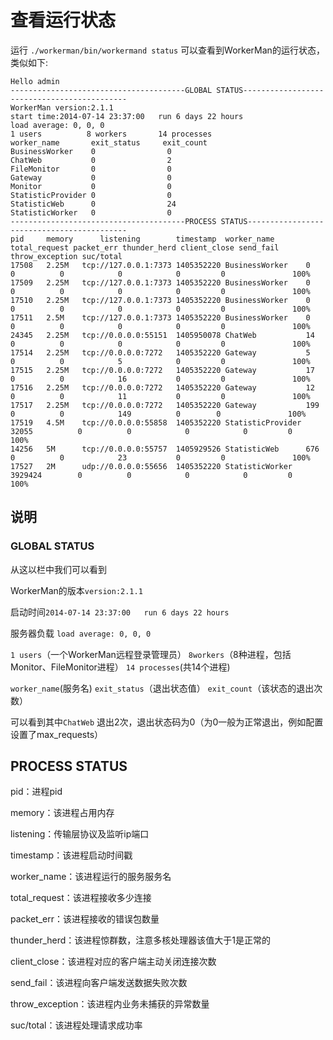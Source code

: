 # 查看运行状态

运行 ```./workerman/bin/workermand status```
可以查看到WorkerMan的运行状态，类似如下:

```
Hello admin
---------------------------------------GLOBAL STATUS--------------------------------------------
WorkerMan version:2.1.1
start time:2014-07-14 23:37:00   run 6 days 22 hours
load average: 0, 0, 0
1 users          8 workers       14 processes
worker_name       exit_status     exit_count
BusinessWorker    0                0
ChatWeb           0                2
FileMonitor       0                0
Gateway           0                0
Monitor           0                0
StatisticProvider 0                0
StatisticWeb      0                24
StatisticWorker   0                0
---------------------------------------PROCESS STATUS-------------------------------------------
pid     memory      listening        timestamp  worker_name       total_request packet_err thunder_herd client_close send_fail throw_exception suc/total
17508   2.25M   tcp://127.0.0.1:7373 1405352220 BusinessWorker    0              0          0            0            0         0               100%
17509   2.25M   tcp://127.0.0.1:7373 1405352220 BusinessWorker    0              0          0            0            0         0               100%
17510   2.25M   tcp://127.0.0.1:7373 1405352220 BusinessWorker    0              0          0            0            0         0               100%
17511   2.5M    tcp://127.0.0.1:7373 1405352220 BusinessWorker    0              0          0            0            0         0               100%
24345   2.25M   tcp://0.0.0.0:55151  1405950078 ChatWeb           14             0          0            0            0         0               100%
17514   2.25M   tcp://0.0.0.0:7272   1405352220 Gateway           5              0          0            5            0         0               100%
17515   2.25M   tcp://0.0.0.0:7272   1405352220 Gateway           17             0          0            16           0         0               100%
17516   2.25M   tcp://0.0.0.0:7272   1405352220 Gateway           12             0          0            11           0         0               100%
17517   2.25M   tcp://0.0.0.0:7272   1405352220 Gateway           199            0          0            149          0        0               100%
17519   4.5M    tcp://0.0.0.0:55858  1405352220 StatisticProvider 32055          0          0            0            0         0               100%
14256   5M      tcp://0.0.0.0:55757  1405929526 StatisticWeb      676            0          0            23           0         0               100%
17527   2M      udp://0.0.0.0:55656  1405352220 StatisticWorker   3929424        0          0            0            0         0               100%
```

## 说明

### GLOBAL STATUS

从这以栏中我们可以看到

WorkerMan的版本```version:2.1.1```

启动时间```2014-07-14 23:37:00   run 6 days 22 hours```

服务器负载 ```load average: 0, 0, 0```

```1 users```（一个WorkerMan远程登录管理员）          ```8workers```（8种进程，包括Monitor、FileMonitor进程）       ```14 processes```(共14个进程)

```worker_name```(服务名)       ```exit_status```（退出状态值）     ```exit_count```（该状态的退出次数）

可以看到其中```ChatWeb``` 退出2次，退出状态码为0（为0一般为正常退出，例如配置设置了max_requests）


## PROCESS STATUS

pid：进程pid

memory：该进程占用内存

listening：传输层协议及监听ip端口

timestamp：该进程启动时间戳

worker_name：该进程运行的服务服务名

total_request：该进程接收多少连接

packet_err：该进程接收的错误包数量

thunder_herd：该进程惊群数，注意多核处理器该值大于1是正常的

client_close：该进程对应的客户端主动关闭连接次数

send_fail：该进程向客户端发送数据失败次数

throw_exception：该进程内业务未捕获的异常数量

suc/total：该进程处理请求成功率


